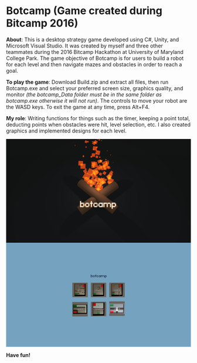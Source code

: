 # Botcamp (Game created during Bitcamp 2016)
**About**: This is a desktop strategy game developed using C#, Unity, and Microsoft Visual Studio. It was created by myself and three other teammates during the 2016 Bitcamp Hackathon at University of Maryland College Park. The game objective of Botcamp is for users to build a robot for each level and then navigate mazes and obstacles in order to reach a goal.

**To play the game**: Download Build.zip and extract all files, then run Botcamp.exe and select your preferred screen size, graphics quality, and monitor *(the botcamp_Data folder must be in the same folder as botcamp.exe otherwise it will not run)*. The controls to move your robot are the WASD keys. To exit the game at any time, press Alt+F4.

**My role**: Writing functions for things such as the timer, keeping a point total, deducting points when obstacles were hit, level selection, etc. I also created graphics and implemented designs for each level.

<img align="center" src="https://github.com/natarian/Botcamp/blob/master/Botcamp_LoadingScreen.png" alt="Botcamp Loading Screen Screenshot">

<img align="center" src="https://github.com/natarian/Botcamp/blob/master/Botcamp_ScreenSelection.png" alt="Botcamp Screen Selection Screenshot">

**Have fun!**
